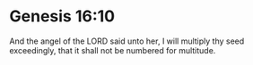 # Genesis 16:10

And the angel of the LORD said unto her, I will multiply thy seed exceedingly, that it shall not be numbered for multitude.
